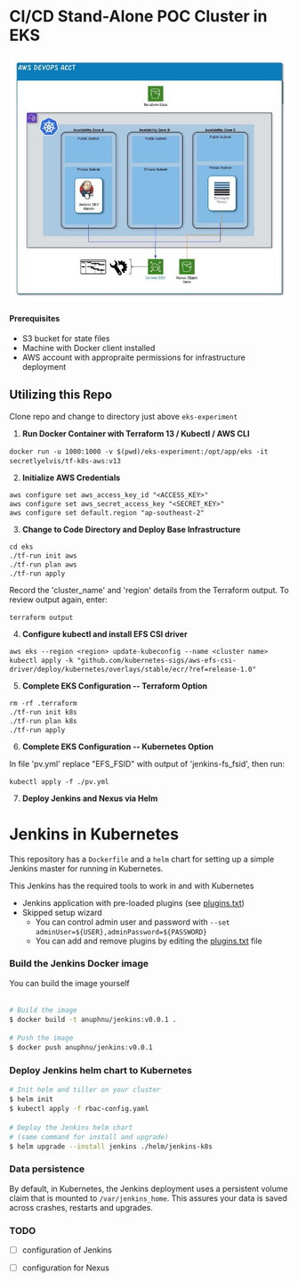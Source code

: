 # **CI/CD Stand-Alone POC Cluster in EKS**

![Overview diagram](./images/Overview.jpeg)

#### Prerequisites
- S3 bucket for state files
- Machine with Docker client installed
- AWS account with appropraite permissions for infrastructure deployment
## **Utilizing this Repo**
Clone repo and change to directory just above `eks-experiment`
1. **Run Docker Container with Terraform 13 / Kubectl / AWS CLI**

`docker run -u 1000:1000 -v $(pwd)/eks-experiment:/opt/app/eks -it secretlyelvis/tf-k8s-aws:v13`

2. **Initialize AWS Credentials**
```
aws configure set aws_access_key_id "<ACCESS_KEY>"
aws configure set aws_secret_access_key "<SECRET_KEY>"
aws configure set default.region "ap-southeast-2"
```
3. **Change to Code Directory and Deploy Base Infrastructure**
```
cd eks
./tf-run init aws
./tf-run plan aws
./tf-run apply
```
Record the 'cluster_name' and 'region' details from the Terraform output.  To review output again, enter:

`terraform output`

4. **Configure kubectl and install EFS CSI driver**
```
aws eks --region <region> update-kubeconfig --name <cluster name>
kubectl apply -k "github.com/kubernetes-sigs/aws-efs-csi-driver/deploy/kubernetes/overlays/stable/ecr/?ref=release-1.0"
```
5. **Complete EKS Configuration -- Terraform Option**
```
rm -rf .terraform
./tf-run init k8s
./tf-run plan k8s
./tf-run apply
```
6. **Complete EKS Configuration -- Kubernetes Option**

In file 'pv.yml' replace "EFS_FSID" with output of 'jenkins-fs_fsid', then run:

`kubectl apply -f ./pv.yml`

7. **Deploy Jenkins and Nexus via Helm**

# Jenkins in Kubernetes
This repository has a `Dockerfile` and a `helm` chart for setting up a simple Jenkins master for running in Kubernetes.

This Jenkins has the required tools to work in and with Kubernetes
- Jenkins application with pre-loaded plugins (see [plugins.txt](plugins.txt))
- Skipped setup wizard
  - You can control admin user and password with `--set adminUser=${USER},adminPassword=${PASSWORD}`
  - You can add and remove plugins by editing the [plugins.txt](plugins.txt) file


### Build the Jenkins Docker image
You can build the image yourself
```bash

# Build the image
$ docker build -t anuphnu/jenkins:v0.0.1 .

# Push the image
$ docker push anuphnu/jenkins:v0.0.1
```

### Deploy Jenkins helm chart to Kubernetes
```bash
# Init helm and tiller on your cluster
$ helm init
$ kubectl apply -f rbac-config.yaml

# Deploy the Jenkins helm chart
# (same command for install and upgrade)
$ helm upgrade --install jenkins ./helm/jenkins-k8s
```

### Data persistence
By default, in Kubernetes, the Jenkins deployment uses a persistent volume claim that is mounted to `/var/jenkins_home`.
This assures your data is saved across crashes, restarts and upgrades.

### TODO
- [ ] configuration of Jenkins
- [ ] configuration for Nexus

